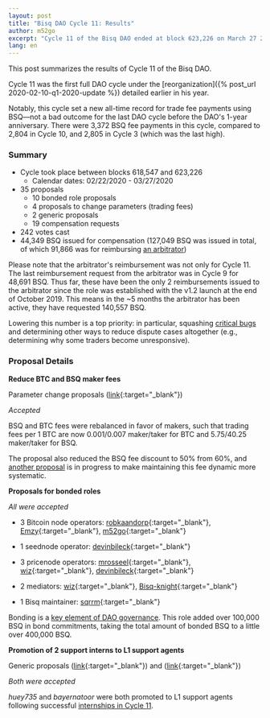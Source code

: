 ```yaml
---
layout: post
title: "Bisq DAO Cycle 11: Results"
author: m52go
excerpt: "Cycle 11 of the Bisq DAO ended at block 623,226 on March 27 2020. This post covers its results. <br><br>"
lang: en
---
```


This post summarizes the results of Cycle 11 of the Bisq DAO.

Cycle 11 was the first full DAO cycle under the [reorganization]({% post_url 2020-02-10-q1-2020-update %}) detailed earlier in his year.

Notably, this cycle set a new all-time record for trade fee payments using BSQ—not a bad outcome for the last DAO cycle before the DAO's 1-year anniversary. There were 3,372 BSQ fee payments in this cycle, compared to 2,804 in Cycle 10, and 2,805 in Cycle 3 (which was the last high).

### Summary

* Cycle took place between blocks 618,547 and 623,226
  * Calendar dates: 02/22/2020 - 03/27/2020
* 35 proposals
  * 10 bonded role proposals
  * 4 proposals to change parameters (trading fees)
  * 2 generic proposals
  * 19 compensation requests
* 242 votes cast
* 44,349 BSQ issued for compensation (127,049 BSQ was issued in total, of which 91,866 was for reimbursing [an arbitrator](https://bisq.wiki/Arbitrator))

Please note that the arbitrator's reimbursement was not only for Cycle 11. The last reimbursement request from the arbitrator was in Cycle 9 for 48,691 BSQ. Thus far, these have been the only 2 reimbursements issued to the arbitrator since the role was established with the v1.2 launch at the end of October 2019. This means in the ~5 months the arbitrator has been active, they have requested 140,557 BSQ.

Lowering this number is a top priority: in particular, squashing [critical bugs](https://github.com/orgs/bisq-network/projects/7) and determining other ways to reduce dispute cases altogether (e.g., determining why some traders become unresponsive).

### Proposal Details

**Reduce BTC and BSQ maker fees**

Parameter change proposals ([link](https://bisq.network/dao-proposals/181){:target="_blank"})

_Accepted_

BSQ and BTC fees were rebalanced in favor of makers, such that trading fees per 1 BTC are now 0.001/0.007 maker/taker for BTC and 5.75/40.25 maker/taker for BSQ.

The proposal also reduced the BSQ fee discount to 50% from 60%, and [another proposal](https://github.com/bisq-network/proposals/issues/202) is in progress to make maintaining this fee dynamic more systematic.

**Proposals for bonded roles**

_All were accepted_

* 3 Bitcoin node operators: [robkaandorp](https://github.com/bisq-network/proposals/issues/189){:target="_blank"}, [Emzy](https://github.com/bisq-network/proposals/issues/190){:target="_blank"}, [m52go](https://github.com/bisq-network/proposals/issues/197){:target="_blank"}

* 1 seednode operator: [devinbileck](https://github.com/bisq-network/proposals/issues/186){:target="_blank"}

* 3 pricenode operators: [mrosseel](https://github.com/bisq-network/proposals/issues/191){:target="_blank"}, [wiz](https://github.com/bisq-network/proposals/issues/195){:target="_blank"}, [devinbileck](https://github.com/bisq-network/proposals/issues/194){:target="_blank"}

* 2 mediators: [wiz](https://github.com/bisq-network/proposals/issues/184){:target="_blank"}, [Bisq-knight](https://github.com/bisq-network/proposals/issues/185){:target="_blank"}

* 1 Bisq maintainer: [sqrrm](https://github.com/bisq-network/proposals/issues/187){:target="_blank"}

Bonding is a [key element of DAO governance](https://docs.bisq.network/user-dao-intro.html#ensure-honesty-in-high-trust-roles). This role added over 100,000 BSQ in bond commitments, taking the total amount of bonded BSQ to a little over 400,000 BSQ.

**Promotion of 2 support interns to L1 support agents**

Generic proposals ([link](https://github.com/bisq-network/proposals/issues/183){:target="_blank"}) and ([link](https://github.com/bisq-network/proposals/issues/196){:target="_blank"})

_Both were accepted_

_huey735_ and _bayernatoor_ were both promoted to L1 support agents following successful [internships in Cycle 11](https://bisq.wiki/Support_Agent#Internship).

